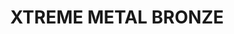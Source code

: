 ---
layout: product
title: "XTREME METAL BRONZE"
price: "750" 
desc: "Enamel Metalizer 35mL"
img_path: "/assets/img/AK474.webp"
brand: "AK "
available: true
special_offer: false
new: false
soon: false
cat: "020000"
subcat: "020200"
subsubcat: "020205"
sifra: "AK474"
popular: false
spec: false
---